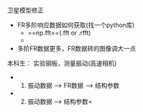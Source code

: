   卫星模型修正
- FR多阶响应数据如何获取(找一个python库) 
  - ==np.fft==(.fft or .rfft)
  - 
- 多阶FR数据更多，FR数据转的图像调大一点 

本科生：
实验钢板，测量振动(高速相机)
- 1. 振动数据 --> FR数据 --> 结构参数
- 2. 振动数据 --> 结构参数=